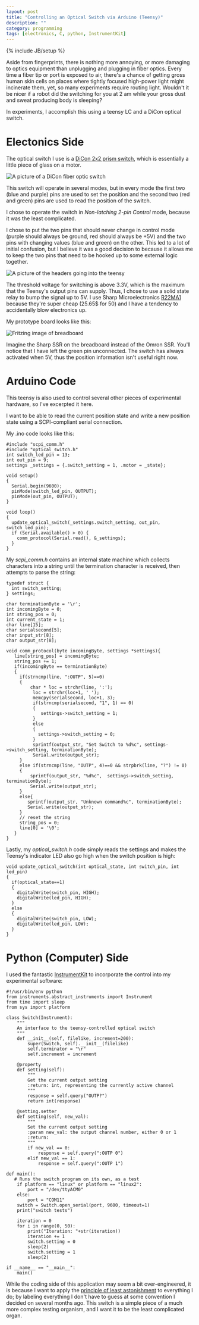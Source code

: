 ```yaml
---
layout: post
title: "Controlling an Optical Switch via Arduino (Teensy)"
description: ""
category: programming
tags: [electronics, C, python, InstrumentKit]
---
```

{% include JB/setup %}

Aside from fingerprints, there is nothing more annoying, or more damaging to optics equipment than unplugging and
plugging in fiber optics. Every time a fiber tip or port is exposed to air, there's a chance of getting gross human skin
 cells on places where tightly focused high-power light might incinerate them, yet, so many experiments require routing
 light. Wouldn't it be nicer if a robot did the switching for you at 2 am while your gross dust and sweat producing body
  is sleeping?

In experiments, I accomplish this using a teensy LC and a DiCon optical switch.

Electonics Side
===============

The optical switch I use is a [DiCon 2x2 prism switch](http://www.diconfiberoptics.com/products/scd0009/scd0009f.pdf),
which is essentially a little piece of glass on a motor.

![A picture of a DiCon fiber optic switch](https://raw.githubusercontent.com/CatherineH/CatherineH.github.io/master/_posts/images/dicon_switch.jpg)

This switch will operate in several modes, but in every mode the first two (blue and purple) pins are used to set the
position and the second two (red and green) pins are used to read the position of the switch.

I chose to operate the switch in *Non-latching 2-pin Control* mode, because it was the least complicated.

I chose to put the two pins that should never change in control mode (purple should always be ground, red should always
be +5V) and the two pins with changing values (blue and green) on the other. This led to a lot of initial confusion, but
 I believe it was a good decision to because it allows me to keep the two pins that need to be hooked up to some external logic together.

![A picture of the headers going into the teensy](https://raw.githubusercontent.com/CatherineH/CatherineH.github.io/master/_posts/images/teensy_switch.jpg)

The threshold voltage for switching is above 3.3V, which is the maximum that the Teensy's output pins can supply. Thus,
I chose to use a solid state relay to bump the signal up to 5V. I use Sharp Microelectronics
[R22MA1](http://www.digikey.com/product-detail/en/sharp-microelectronics/PR22MA11NTZF/425-2602-5-ND/856883) because
they're super cheap (25.65$ for 50) and I have a tendency to accidentally blow electronics up.

My prototype board looks like this:

![Fritzing image of breadboard](https://raw.githubusercontent.com/CatherineH/CatherineH.github.io/master/_posts/images/switch_bb.png)

Imagine the Sharp SSR on the breadboard instead of the Omron SSR. You'll notice that I have left the green pin
unconnected. The switch has always activated when 5V, thus the position information isn't useful right now.


Arduino Code
============

This teensy is also used to control several other pieces of experimental hardware, so I've excerpted it here.

I want to be able to read the current position state and write a new position state using a SCPI-compliant serial
connection.

My .ino code looks like this:

```
#include "scpi_comm.h"
#include "optical_switch.h"
int switch_led_pin = 13;
int out_pin = 9;
settings _settings = {.switch_setting = 1, .motor = _state};

void setup()
{
  Serial.begin(9600);
  pinMode(switch_led_pin, OUTPUT);
  pinMode(out_pin, OUTPUT);
}

void loop()
{
  update_optical_switch(_settings.switch_setting, out_pin, switch_led_pin);
  if (Serial.available() > 0) {
    comm_protocol(Serial.read(), &_settings);
  }
}
```

My *scpi_comm.h* contains an internal state machine which collects characters into a string until the termination
character is received, then attempts to parse the string:

```
typedef struct {
  int switch_setting;
} settings;

char terminationByte = '\r';
int incomingByte = 0;
int string_pos = 0;
int current_state = 1;
char line[15];
char serialsecond[5];
char input_str[8];
char output_str[8];

void comm_protocol(byte incomingByte, settings *settings){
   line[string_pos] = incomingByte;
   string_pos += 1;
   if(incomingByte == terminationByte)
   {
     if(strncmp(line, ":OUTP", 5)==0)
     {
         char * loc = strchr(line, ':');
          loc = strchr(loc+1, ' ');
          memcpy(serialsecond, loc+1, 3);
          if(strncmp(serialsecond, "1", 1) == 0)
          {
             settings->switch_setting = 1;
          }
          else
          {
            settings->switch_setting = 0;
          }
          sprintf(output_str, "Set Switch to %d%c", settings->switch_setting, terminationByte);
          Serial.write(output_str);
     }
     else if(strncmp(line, "OUTP", 4)==0 && strpbrk(line, "?") != 0)
     {
         sprintf(output_str, "%d%c",  settings->switch_setting, terminationByte);
         Serial.write(output_str);
     }
     else{
        sprintf(output_str, "Unknown command%c", terminationByte);
        Serial.write(output_str);
     }
     // reset the string
     string_pos = 0;
     line[0] = '\0';
   }
}
```

Lastly, my *optical_switch.h* code simply reads the settings and makes the Teensy's indicator LED also go high when the
switch position is high:

```
void update_optical_switch(int optical_state, int switch_pin, int led_pin)
{
  if(optical_state==1)
  {
    digitalWrite(switch_pin, HIGH);
    digitalWrite(led_pin, HIGH);
  }
  else
  {
    digitalWrite(switch_pin, LOW);
    digitalWrite(led_pin, LOW);
  }
}
```

Python (Computer) Side
======================

I used the fantastic [InstrumentKit](https://github.com/Galvant/InstrumentKit) to incorporate the control into my
experimental software:

```
#!/usr/bin/env python
from instruments.abstract_instruments import Instrument
from time import sleep
from sys import platform

class Switch(Instrument):
    """
    An interface to the teensy-controlled optical switch
    """
    def __init__(self, filelike, increment=200):
        super(Switch, self).__init__(filelike)
        self.terminator = "\r"
        self.increment = increment

    @property
    def setting(self):
        """
        Get the current output setting
        :return: int, representing the currently active channel
        """
        response = self.query("OUTP?")
        return int(response)

    @setting.setter
    def setting(self, new_val):
        """
        Set the current output setting
        :param new_val: the output channel number, either 0 or 1
        :return:
        """
        if new_val == 0:
            response = self.query(":OUTP 0")
        elif new_val == 1:
            response = self.query(":OUTP 1")

def main():
   # Runs the switch program on its own, as a test
    if platform == "linux" or platform == "linux2":
        port = "/dev/ttyACM0"
    else:
        port = "COM11"
    switch = Switch.open_serial(port, 9600, timeout=1)
    print("switch tests")

    iteration = 0
    for i in range(0, 50):
        print("Iteration: "+str(iteration))
        iteration += 1
        switch.setting = 0
        sleep(2)
        switch.setting = 1
        sleep(2)

if __name__ == "__main__":
    main()
```

While the coding side of this application may seem a bit over-engineered, it is because I want to apply the
[principle of least astonishment](https://en.wikipedia.org/wiki/Principle_of_least_astonishment) to everything I do; by
labeling everything I don't have to guess at some convention I decided on several months ago. This switch is a simple
piece of a much more complex testing organism, and I want it to be the least complicated organ.
